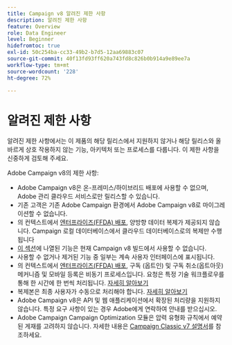 ```yaml
---
title: Campaign v8 알려진 제한 사항
description: 알려진 제한 사항
feature: Overview
role: Data Engineer
level: Beginner
hidefromtoc: true
exl-id: 50c254ba-cc33-49b2-b7d5-12aa69883c07
source-git-commit: 40f13fd93ff620a743fd8c826b0b914a9e89ee7a
workflow-type: tm+mt
source-wordcount: '228'
ht-degree: 72%

---
```


# 알려진 제한 사항

알려진 제한 사항에서는 이 제품의 해당 릴리스에서 지원하지 않거나 해당 릴리스와 올바르게 상호 작용하지 않는 기능, 아키텍처 또는 프로세스를 다룹니다. 이 제한 사항을 신중하게 검토해 주세요.

Adobe Campaign v8의 제한 사항:

* Adobe Campaign v8은 온-프레미스/하이브리드 배포에 사용할 수 없으며, Adobe 관리 클라우드 서비스로만 릴리스할 수 있습니다.
* 기존 고객은 기존 Adobe Campaign 환경에서 Adobe Campaign v8로 마이그레이션할 수 없습니다.
* 의 컨텍스트에서 [엔터프라이즈(FFDA) 배포](../architecture/enterprise-deployment.md), 양방향 데이터 복제가 제공되지 않습니다. Campaign 로컬 데이터베이스에서 클라우드 데이터베이스로의 복제만 수행됩니다
* [이 섹션](v7-to-v8.md#gs-unavailable-features)에 나열된 기능은 현재 Campaign v8 빌드에서 사용할 수 없습니다.
* 사용할 수 없거나 제거된 기능 중 일부는 계속 사용자 인터페이스에 표시됩니다.
* 의 컨텍스트에서 [엔터프라이즈(FFDA) 배포](../architecture/enterprise-deployment.md), 구독 (옵트인) 및 구독 취소(옵트아웃) 메커니즘 및 모바일 등록은 비동기 프로세스입니다. 요청은 특정 기술 워크플로우를 통해 한 시간에 한 번씩 처리됩니다. [자세히 알아보기](../architecture/replication.md#tech-wf)
* 복제본은 최종 사용자가 수동으로 처리해야 합니다. [자세히 알아보기](../architecture/keys.md)
* Adobe Campaign v8은 API 및 웹 애플리케이션에서 확장된 처리량을 지원하지 않습니다. 특정 요구 사항이 있는 경우 Adobe에게 연락하여 안내를 받으십시오.
* Adobe Campaign Campaign Optimization 모듈은 압력 유형화 규칙에서 예약된 게재를 고려하지 않습니다. 자세한 내용은 [Campaign Classic v7 설명서](https://experienceleague.adobe.com/docs/campaign-classic/using/orchestrating-campaigns/campaign-optimization/pressure-rules.html?lang=ko#setting-the-period)를 참조하세요.